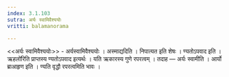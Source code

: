 ```yaml
---
index: 3.1.103
sutra: अर्यः स्वामिवैश्ययोः
vritti: balamanorama

---
```

<<अर्यः स्वामिवैश्ययोः>> - अर्यस्वामिवैश्ययोः । अस्माद्यदिति । निपात्यत इति शेषः । ण्यतोऽपवाद इति ।ऋहलो॑रिति प्राप्तस्य ण्यतोऽपवाद इत्यर्थः । यति ऋकारस्य गुणे रपरत्वम् । तदाह —  अर्यः स्वामीति । आर्यो ब्राआहृण इति । ण्यति वृद्धौ रपरत्वमिति भावः । 
